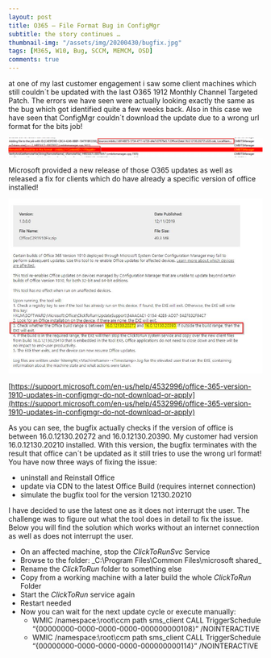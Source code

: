 ```yaml
---
layout: post
title: O365 – File Format Bug in ConfigMgr
subtitle: the story continues …
thumbnail-img: "/assets/img/20200430/bugfix.jpg"
tags: [M365, W10, Bug, SCCM, MEMCM, OSD]
comments: true
---
```


at one of my last customer engagement i saw some client machines which still couldn´t be updated with the last O365 1912 Monthly Channel Targeted Patch. The errors we have seen were actually looking exactly the same as the bug which got identified quite a few weeks back. Also in this case we have seen that ConfigMgr couldn´t download the update due to a wrong url format for the bits job!

![wrongformat](/assets/img/20200430/wrongformat-1024x80.png)

Microsoft provided a new release of those O365 updates as well as released a fix for clients which do have already a specific version of office installed!

![bugfix](/assets/img/20200430/bugfix.jpg)

  
  
[https://support.microsoft.com/en-us/help/4532996/office-365-version-1910-updates-in-configmgr-do-not-download-or-apply](https://support.microsoft.com/en-us/help/4532996/office-365-version-1910-updates-in-configmgr-do-not-download-or-apply)

As you can see, the bugfix actually checks if the version of office is between 16.0.12130.20272 and 16.0.12130.20390. My customer had version 16.0.12130.20210 installed. With this version, the bugfix terminates with the result that office can´t be updated as it still tries to use the wrong url format! You have now three ways of fixing the issue:

-   uninstall and Reinstall Office
-   update via CDN to the latest Office Build (requires internet connection)
-   simulate the bugfix tool for the version 12130.20210

I have decided to use the latest one as it does not interrupt the user. The challenge was to figure out what the tool does in detail to fix the issue. Below you will find the solution which works without an internet connection as well as does not interrupt the user.

-   On an affected machine, stop the  _ClickToRunSvc_  Service
-   Browse to the folder:  _C:\Program Files\Common Files\microsoft shared\_
-   Rename the  _ClickToRun_ folder to something else
-   Copy from a working machine with a later build the whole  _ClickToRun_  Folder
-   Start the  _ClickToRun_  service again
-   Restart needed
-   Now you can wait for the next update cycle or execute manually:
    -   WMIC /namespace:\\root\ccm path sms_client CALL TriggerSchedule “{00000000-0000-0000-0000-000000000108}” /NOINTERACTIVE
    -   WMIC /namespace:\\root\ccm path sms_client CALL TriggerSchedule “{00000000-0000-0000-0000-000000000114}” /NOINTERACTIVE